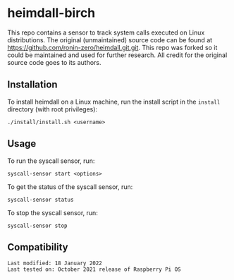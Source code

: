 # heimdall-birch

This repo contains a sensor to track system calls executed on Linux distributions. The original (unmaintained) source code can be found at https://github.com/ronin-zero/heimdall.git.git. This repo was forked so it could be maintained and used for further research. All credit for the original source code goes to its authors.

## Installation 
To install heimdall on a Linux machine, run the install script in the ```install``` directory (with root privileges):
```
./install/install.sh <username>
```

## Usage
To run the syscall sensor, run:
```
syscall-sensor start <options>
```

To get the status of the syscall sensor, run:
```
syscall-sensor status
```

To stop the syscall sensor, run:
```
syscall-sensor stop
```

## Compatibility
```
Last modified: 18 January 2022
Last tested on: October 2021 release of Raspberry Pi OS
```